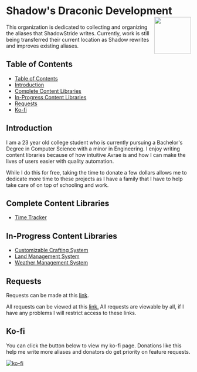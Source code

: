 <h1>Shadow's Draconic Development<img align="right" src="https://github.com/Shadow-Draconic-Development/.github/blob/60cb01e800f59566bbbd9f904bd0f9d2a96e8619/assets/main.png?raw=true" width="100px"></h1>

This organization is dedicated to collecting and organizing the aliases that ShadowStride writes. Currently, work is still being transferred their current location as Shadow rewrites and improves existing aliases.

## Table of Contents
- [Table of Contents](#table-of-contents)
- [Introduction](#introduction)
- [Complete Content Libraries](#complete-content-libraries)
- [In-Progress Content Libraries](#in-progress-content-libraries)
- [Requests](#requests)
- [Ko-fi](#ko-fi)

## Introduction
I am a 23 year old college student who is currently pursuing a Bachelor's Degree in Computer Science with a minor in Engineering. I enjoy writing content libraries because of how intuitive Avrae is and how I can make the lives of users easier with quality automation.

While I do this for free, taking the time to donate a few dollars allows me to dedicate more time to these projects as I have a family that I have to help take care of on top of schooling and work.

## Complete Content Libraries
- [Time Tracker](https://github.com/Shadow-Draconic-Development/Avrae-Time-Tracker)


## In-Progress Content Libraries
- [Customizable Crafting System](https://github.com/Shadow-Draconic-Development/Avrae-Customizable-Crafting-System)
- [Land Management System](https://github.com/Shadow-Draconic-Development/Avrae-Land-Management-System)
- [Weather Management System](https://github.com/Shadow-Draconic-Development/Avrae-Weather-Management-System)

## Requests
Requests can be made at this [link](https://forms.gle/YYkyPcBb1WHXWMYE6).

All requests can be viewed at this  [link.](https://docs.google.com/spreadsheets/d/1OyW78hh1ARDHeDu4hF4X2TxcpYSrrArprs8pkQB3zo4/edit?usp=sharing) All requests are viewable by all, if I have any problems I will restrict access to these links.

## Ko-fi
You can click the button below to view my ko-fi page. Donations like this help me write more aliases and donators do get priority on feature requests.

[![ko-fi](https://ko-fi.com/img/githubbutton_sm.svg)](https://ko-fi.com/F2F6MG4NH)